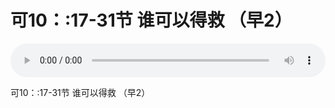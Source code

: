 # 可10：:17-31节 谁可以得救 （早2）

<audio style="width: 100%;" preload="false" controls controlslist="nodownload"><source src="//file.simai.life/audio/mp3/old/27349.mp3" type="audio/mpeg">Your browser does not support the audio element.</audio>


<p>可10：:17-31节 谁可以得救 （早2）</p>